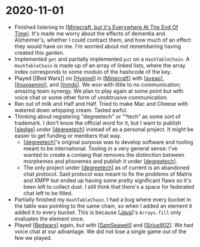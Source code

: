 # 2020-11-01

- Finished listening to [[Minecraft, but it's Everywhere At The End Of Time]].
  It's made me worry about the effects of dementia and Alzheimer's, whether I
  could contract them, and how much of an effect they would have on me. I'm
  worried about not remembering having created this garden.
- Implemented `get` and partially implemented `put` on a `HashTableChain`. A
  `HashTableChain` is made up of an array of linked lists, where the array
  index corresponds to some modulo of the hashcode of the key.
- Played [[Bed Wars]] on [[Hypixel]] in [[Minecraft]] with [[aveao]],
  [[linuxgemini]], and [[lnmds]]. We won with little to no communication;
  amazing team synergy. We plan to play again at some point but with voice
  chat or some other form of unobtrusive communication.
- Ran out of milk and Half and Half. Tried to make Mac and Cheese with watered
  down whipping cream. Tasted awful.
- Thinking about registering "degreetech" or "°tech" as some sort of trademark.
  I don't know the official word for it, but I want to publish [[sledge]] under
  [[degreetech]] instead of as a personal project. It might be easier to get
  funding or members that way.
  - [[degreetech]]'s original purpose was to develop software and tooling meant to
    be international. Tooling in a very general sense: I've wanted to create a
    conlang that removes the distinction between morphemes and phonemes and
    publish it under [[degreetech]].
  - The only project under [[degreetech]] as of current is an abandoned chat
    protocol. Said protocol was meant to fix the problems of Matrix and XMPP
    but ended up having some pretty significant flaws so it's been left to
    collect dust. I still think that there's a space for federated chat left
    to be filled.
- Partially finished my `HashTableChain`. I had a bug where every bucket in the
  table was pointing to the same chain, so when I added an element it added it
  to every bucket. This is because [[Java]]'s `Arrays.fill` only evaluates the
  element once.
- Played [[Bedwars]] again, but with [[SamSeawell]] and [[Sirius902]]. We had
  voice chat at our advantage. We did not lose a single game out of the few we
  played.

[//begin]: # "Autogenerated link references for markdown compatibility"
[Minecraft, but it's Everywhere At The End Of Time]: ..\minecraft-but-its-everywhere-at-the-end-of-time "Minecraft, but it's Everywhere At The End Of Time"
[Hypixel]: ..\hypixel "Hypixel"
[Minecraft]: ..\minecraft "Minecraft"
[aveao]: ..\aveao "Aveao"
[linuxgemini]: ..\linuxgemini "Linuxgemini"
[lnmds]: ..\lnmds "Lnmds"
[sledge]: ..\sledge "sledge"
[degreetech]: ..\degreetech "degreetech"
[Java]: ..\java "Java"
[Bedwars]: ..\bedwars "Bedwars"
[SamSeawell]: ..\samseawell "SamSeawell"
[Sirius902]: ..\sirius902 "Sirius902"
[//end]: # "Autogenerated link references"
